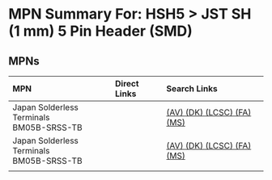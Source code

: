 



# MPN Summary For: HSH5 > JST SH (1 mm) 5 Pin Header (SMD)

## MPNs
  

|MPN|Direct Links|Search Links|
| :--- | :--- | :--- |
|Japan Solderless Terminals<br>BM05B-SRSS-TB||[(AV) ](https://www.avnet.com/shop/us/search/BM05B-SRSS-TB)[(DK) ](https://www.digikey.co.uk/en/products/result?s=BM05B-SRSS-TB)[(LCSC) ](https://www.lcsc.com/search?q=BM05B-SRSS-TB)[(FA) ](https://uk.farnell.com/search?st=BM05B-SRSS-TB)[(MS) ](https://www.mouser.com/c/?q=BM05B-SRSS-TB)|
|Japan Solderless Terminals<br>BM05B-SRSS-TB||[(AV) ](https://www.avnet.com/shop/us/search/BM05B-SRSS-TB)[(DK) ](https://www.digikey.co.uk/en/products/result?s=BM05B-SRSS-TB)[(LCSC) ](https://www.lcsc.com/search?q=BM05B-SRSS-TB)[(FA) ](https://uk.farnell.com/search?st=BM05B-SRSS-TB)[(MS) ](https://www.mouser.com/c/?q=BM05B-SRSS-TB)|
||||
